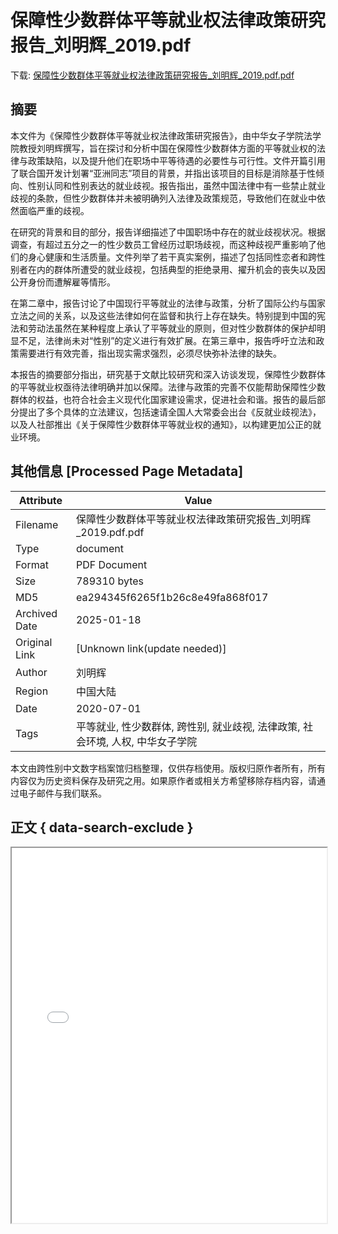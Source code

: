 # 保障性少数群体平等就业权法律政策研究报告_刘明辉_2019.pdf

<!-- tcd_download_link -->
下载: <a href="../保障性少数群体平等就业权法律政策研究报告_刘明辉_2019.pdf.pdf" download>保障性少数群体平等就业权法律政策研究报告_刘明辉_2019.pdf.pdf</a>
<!-- tcd_download_link_end -->

## 摘要

<!-- tcd_abstract -->
本文件为《保障性少数群体平等就业权法律政策研究报告》，由中华女子学院法学院教授刘明辉撰写，旨在探讨和分析中国在保障性少数群体方面的平等就业权的法律与政策缺陷，以及提升他们在职场中平等待遇的必要性与可行性。文件开篇引用了联合国开发计划署“亚洲同志”项目的背景，并指出该项目的目标是消除基于性倾向、性别认同和性别表达的就业歧视。报告指出，虽然中国法律中有一些禁止就业歧视的条款，但性少数群体并未被明确列入法律及政策规范，导致他们在就业中依然面临严重的歧视。

在研究的背景和目的部分，报告详细描述了中国职场中存在的就业歧视状况。根据调查，有超过五分之一的性少数员工曾经历过职场歧视，而这种歧视严重影响了他们的身心健康和生活质量。文件列举了若干真实案例，描述了包括同性恋者和跨性别者在内的群体所遭受的就业歧视，包括典型的拒绝录用、擢升机会的丧失以及因公开身份而遭解雇等情形。

在第二章中，报告讨论了中国现行平等就业的法律与政策，分析了国际公约与国家立法之间的关系，以及这些法律如何在监督和执行上存在缺失。特别提到中国的宪法和劳动法虽然在某种程度上承认了平等就业的原则，但对性少数群体的保护却明显不足，法律尚未对“性别”的定义进行有效扩展。在第三章中，报告呼吁立法和政策需要进行有效完善，指出现实需求强烈，必须尽快弥补法律的缺失。

本报告的摘要部分指出，研究基于文献比较研究和深入访谈发现，保障性少数群体的平等就业权亟待法律明确并加以保障。法律与政策的完善不仅能帮助保障性少数群体的权益，也符合社会主义现代化国家建设需求，促进社会和谐。报告的最后部分提出了多个具体的立法建议，包括速请全国人大常委会出台《反就业歧视法》，以及人社部推出《关于保障性少数群体平等就业权的通知》，以构建更加公正的就业环境。

<!-- tcd_abstract_end -->

## 其他信息 [Processed Page Metadata]

| Attribute       | Value                                  |
|-----------------|----------------------------------------|
| Filename        | 保障性少数群体平等就业权法律政策研究报告_刘明辉_2019.pdf.pdf                             |
| Type            | document                                 |
| Format          | PDF Document                               |
| Size            | 789310 bytes                           |
| MD5             | ea294345f6265f1b26c8e49fa868f017                                  |
| Archived Date   | 2025-01-18                             |
| Original Link   | [Unknown link(update needed)]                         |
| Author          | 刘明辉                               |
| Region          | 中国大陆                               |
| Date            | 2020-07-01                                 |
| Tags            | 平等就业, 性少数群体, 跨性别, 就业歧视, 法律政策, 社会环境, 人权, 中华女子学院                                 |

本文由跨性别中文数字档案馆归档整理，仅供存档使用。版权归原作者所有，所有内容仅为历史资料保存及研究之用。如果原作者或相关方希望移除存档内容，请通过电子邮件与我们联系。

## 正文 { data-search-exclude }

<!-- tcd_main_text -->
<iframe src="../保障性少数群体平等就业权法律政策研究报告_刘明辉_2019.pdf.pdf" width="100%" height="600px">
    <p>无法显示PDF，请下载查看。</p>
</iframe>
<!-- tcd_main_text_end -->

